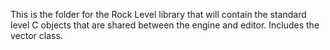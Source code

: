 This is the folder for the Rock Level library that will contain the standard level C objects that are shared between the engine and editor. Includes the vector class.

